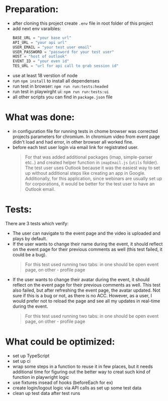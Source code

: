 # Preparation:

- after cloning this project create `.env` file in root folder of this project
- add next env varaibles:
    ```python
    BASE_URL = "your base url"
    API_URL = "your api url"
    USER_EMAIL = "your test user email"
    USER_PASSWORD = "password for your test user"
    HOST = "host of outlook"
    EVENT_ID = "your even id"
    TES_URL = "url for api call to grab session id"
    ```
- use at least 18 verstion of node
- run `npm install` to install all dependenses 
- run test in browser: `npm run run:tests:headed`
- run test in playwirght ui: `npm run run:tests:ui`
- all other scripts you can find in `package.json` file

# What was done:

- in configuration file for running tests in chome browser was corrected projects parameters for chromium. In chromium video from event page didn't load and had error, in other browser all worked fine.
- before each test user login via email link for registrated user.
  > For that was added additional packages (imap, simple-parser etc..) and created helper function in `imapEmail.js` (`utils` folder).
  > The test user uses Outlook because it was the easiest way to set up without additional steps like creating an app in Google. Additionally, for this application, since webinars are usually set up for corporations, it would be better for the test user to have an Outlook email.

# Tests:

There are 3 tests which verify:

* The user can navigate to the event page and the video is uploaded and plays by default.
* If the user wants to change their name during the event, it should reflect on the event page for their previous comments as well (this test failed, it could be a bug).
  > For this test used running two tabs: in one should be open event page, on other - profile page
* If the user wants to change their avatar during the event, it should reflect on the event page for their previous comments as well. This test also failed, but after refreshing the event page, the avatar updated. Not sure if this is a bug or not, as there is no ACC. However, as a user, I would prefer not to reload the page and see all my updates in real-time during the event.
  > For this test used running two tabs: in one should be open event page, on other - profile page

# What could be optimized:

- set up TypeScript
- set up ci
- wrap some steps in a function to reuse it in few places, but it needs additional time for figuring out the better way to creat such kind of function in playwright logic
- use fixtures insead of hooks (beforeEach for ex)
- create login/logout logic via API calls as set up some test data
- clean up test data after test runs
